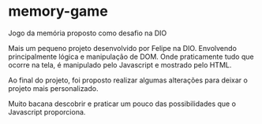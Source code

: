 # memory-game
Jogo da memória proposto como desafio na DIO

Mais um pequeno projeto desenvolvido por Felipe na DIO.
Envolvendo principalmente lógica e manipulação de DOM.
Onde praticamente tudo que ocorre na tela, é manipulado pelo Javascript e mostrado pelo HTML.

Ao final do projeto, foi proposto realizar algumas alterações para deixar o projeto mais personalizado.

Muito bacana descobrir e praticar um pouco das possibilidades que o Javascript proporciona.
